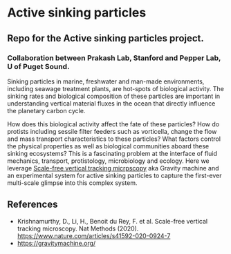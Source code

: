# Active sinking particles

## Repo for the Active sinking particles project.
### Collaboration between Prakash Lab, Stanford and Pepper Lab, U of Puget Sound. 

Sinking particles in marine, freshwater and man-made environments, including seawage treatment plants, are hot-spots of biological activity. The sinking rates and biological composition of these particles are important in understanding vertical material fluxes in the ocean that directly influence the planetary carbon cycle.

How does this biological activity affect the fate of these particles? How do protists including sessile filter feeders such as vorticella, change the flow and mass transport characteristics to these particles? What factors control the physical properties as well as biological communities aboard these sinking ecosystems? This is a fascinating problem at the interface of fluid mechanics, transport, protistology, microbiology and ecology. Here we leverage [Scale-free vertical tracking micrpscopy](https://www.nature.com/articles/s41592-020-0924-7)  aka Gravity machine and an experimental system for active sinking particles to capture the first-ever multi-scale glimpse into this complex system. 


## References

- Krishnamurthy, D., Li, H., Benoit du Rey, F. et al. Scale-free vertical tracking microscopy. Nat Methods (2020). https://www.nature.com/articles/s41592-020-0924-7
- https://gravitymachine.org/